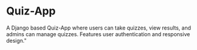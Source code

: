 # Quiz-App
A Django based Quiz-App where users can take quizzes, view results, and admins can manage quizzes. Features user authentication and responsive design."
